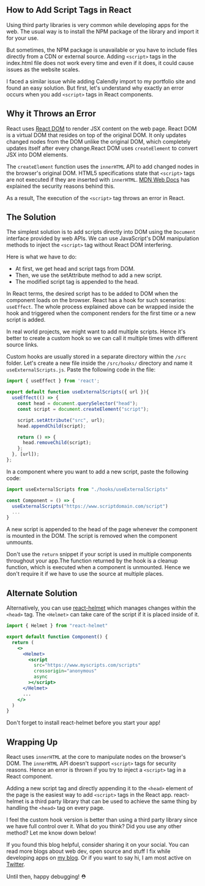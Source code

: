 ## How to Add Script Tags in React

Using third party libraries is very common while developing apps for the web. The usual way is to install the NPM package of the library and import it for your use. 

But sometimes, the NPM package is unavailable or you have to include files directly from a CDN or external source. Adding `<script>` tags in the index.html file does not work every time and even if it does, it could cause issues as the website scales.


I faced a similar issue while adding Calendly import to my portfolio site and found an easy solution. But first, let's understand why exactly an error occurs when you add `<script>` tags in React components.

## Why it Throws an Error

React uses [React DOM](https://reactjs.org/docs/react-dom.html) to render JSX content on the web page. React DOM is a virtual DOM that resides on top of the original DOM. It only updates changed nodes from the DOM unlike the original DOM, which completely updates itself after every change.React DOM uses `createElement` to convert JSX into DOM elements.

The `createElement` function uses the `innerHTML` API to add changed nodes in the browser's original DOM. HTML5 specifications state that `<script>` tags are not executed if they are inserted with `innerHTML`. [MDN Web Docs](https://developer.mozilla.org/en-US/docs/Web/API/Element/innerHTML#security_considerations) has explained the security reasons behind this.

As a result, The execution of the `<script>` tag throws an error in React.

## The Solution
The simplest solution is to add scripts directly into DOM using the `Document` interface provided by web APIs. We can use JavaScript's DOM manipulation methods to inject the `<script>` tag without React DOM interfering.

Here is what we have to do:

- At first, we get head and script tags from DOM.
- Then, we use the setAttribute method to add a new script.
- The modified script tag is appended to the head.

In React terms, the desired script has to be added to DOM when the component loads on the browser. React has a hook for such scenarios: `useEffect`. The whole process explained above can be wrapped inside the hook and triggered when the component renders for the first time or a new script is added.

In real world projects, we might want to add multiple scripts. Hence it's better to create a custom hook so we can call it multiple times with different source links.

Custom hooks are usually stored in a separate directory within the `/src` folder. Let's create a new file inside the `/src/hooks/` directory and name it `useExternalScripts.js`. Paste the following code in the file:

```jsx
import { useEffect } from 'react';

export default function useExternalScripts({ url }){
  useEffect(() => {
    const head = document.querySelector("head");
    const script = document.createElement("script");

    script.setAttribute("src", url);
    head.appendChild(script);

    return () => {
      head.removeChild(script);
    };
  }, [url]);
};
```

In a component where you want to add a new script, paste the following code:

```jsx
import useExternalScripts from "./hooks/useExternalScripts"

const Component = () => {
  useExternalScripts("https://www.scriptdomain.com/script")
  ...
}
```

A new script is appended to the head of the page whenever the component is mounted in the DOM. The script is removed when the component unmounts.

Don't use the `return` snippet if your script is used in multiple components throughout your app.The function returned by the hook is a cleanup function, which is executed when a component is unmounted. Hence we don't require it if we have to use the source at multiple places.

## Alternate Solution
Alternatively, you can use [react-helmet](https://www.npmjs.com/package/react-helmet) which manages changes within the `<head>` tag. The `<Helmet>` can take care of the script if it is placed inside of it.

```jsx
import { Helmet } from "react-helmet"

export default function Component() {
  return (
    <>
      <Helmet>
        <script
          src="https://www.myscripts.com/scripts"
          crossorigin="anonymous"
          async
        ></script>
      </Helmet>
      ...
    </>
  )
}
```

Don't forget to install react-helmet before you start your app!

## Wrapping Up
React uses `innerHTML` at the core to manipulate nodes on the browser's DOM. The `innerHTML` API doesn't support `<script>` tags for security reasons. Hence an error is thrown if you try to inject a `<script>` tag in a React component.

Adding a new script tag and directly appending it to the `<head>` element of the page is the easiest way to add `<script>` tags in the React app. react-helmet is a third party library that can be used to achieve the same thing by handling the `<head>` tag on every page.

I feel the custom hook version is better than using a third party library since we have full control over it. What do you think? Did you use any other method? Let me know down below!

If you found this blog helpful, consider sharing it on your social. You can read more blogs about web dev, open source and stuff I fix while developing apps on [my blog](https://clumsycoder.hashnode.dev/). Or if you want to say hi, I am most active on [Twitter](https://twitter.com/clumsy_coder).

Until then, happy debugging! ⛑